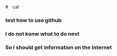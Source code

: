 #　cal
### test how to use github
### I do not konw what to do next
### So I should get information on the Internet

